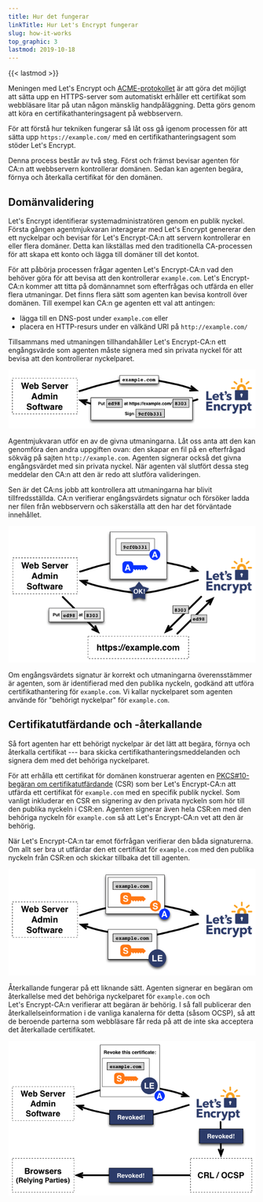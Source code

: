 ```yaml
---
title: Hur det fungerar
linkTitle: Hur Let's Encrypt fungerar
slug: how-it-works
top_graphic: 3
lastmod: 2019-10-18
---
```


{{< lastmod >}}

Meningen med Let's&nbsp;Encrypt och
[ACME-protokollet](https://tools.ietf.org/html/rfc8555) är att göra det möjligt
att sätta upp en HTTPS-server som automatiskt erhåller ett certifikat som
webbläsare litar på utan någon mänsklig handpåläggning. Detta görs genom att
köra en certifikathanteringsagent på webbservern.

För att förstå hur tekniken fungerar så låt oss gå igenom processen för att
sätta upp `https://example.com/` med en certifikathanteringsagent som stöder
Let's&nbsp;Encrypt.

Denna process består av två steg. Först och främst bevisar agenten för CA:n att
webbservern kontrollerar domänen. Sedan kan agenten begära, förnya och återkalla
certifikat för den domänen.

## Domänvalidering

Let's&nbsp;Encrypt identifierar systemadministratören genom en publik nyckel.
Första gången agentmjukvaran interagerar med Let's&nbsp;Encrypt genererar den
ett nyckelpar och bevisar för Let's&nbsp;Encrypt-CA:n att servern kontrollerar
en eller flera domäner. Detta kan likställas med den traditionella CA-processen
för att skapa ett konto och lägga till domäner till det kontot.

För att påbörja processen frågar agenten Let's Encrypt-CA:n vad den behöver göra
för att bevisa att den kontrollerar `example.com`. Let's Encrypt-CA:n kommer att
titta på domännamnet som efterfrågas och utfärda en eller flera utmaningar. Det
finns flera sätt som agenten kan bevisa kontroll över domänen. Till exempel kan
CA:n ge agenten ett val att antingen:

* lägga till en DNS-post under `example.com` eller
* placera en HTTP-resurs under en välkänd URI på `http://example.com/`

Tillsammans med utmaningen tillhandahåller Let's Encrypt-CA:n ett engångsvärde
som agenten måste signera med sin privata nyckel för att bevisa att den
kontrollerar nyckelparet.

<div class="howitworks-figure">
<img alt="Begäran om utmaningar för att validera example.com"
     src="/images/howitworks_challenge.png"
     loading="lazy"/>
</div>

Agentmjukvaran utför en av de givna utmaningarna. Låt oss anta att den kan
genomföra den andra uppgiften ovan: den skapar en fil på en efterfrågad sökväg
på sajten `http://example.com`. Agenten signerar också det givna engångsvärdet
med sin privata nyckel. När agenten väl slutfört dessa steg meddelar den CA:n
att den är redo att slutföra valideringen.

Sen är det CA:ns jobb att kontrollera att utmaningarna har blivit
tillfredsställda. CA:n verifierar engångsvärdets signatur och försöker ladda ner
filen från webbservern och säkerställa att den har det förväntade innehållet.

<div class="howitworks-figure">
<img alt="Begäran av behörighet att agera för example.com"
     src="/images/howitworks_authorization.png"
     loading="lazy"/>
</div>

Om engångsvärdets signatur är korrekt och utmaningarna överensstämmer är
agenten, som är identifierad med den publika nyckeln, godkänd att utföra
certifikathantering för `example.com`. Vi kallar nyckelparet som agenten använde
för "behörigt nyckelpar" för `example.com`.


## Certifikatutfärdande och -återkallande

Så fort agenten har ett behörigt nyckelpar är det lätt att begära, förnya och
återkalla certifikat --- bara skicka certifikathanteringsmeddelanden och signera
dem med det behöriga nyckelparet.

För att erhålla ett certifikat för domänen konstruerar agenten en
[PKCS#10-begäran om certifikatutfärdande](https://tools.ietf.org/html/rfc2986)
(CSR) som ber Let's&nbsp;Encrypt-CA:n att utfärda ett certifikat för
`example.com` med en specifik publik nyckel. Som vanligt inkluderar en CSR en
signering av den privata nyckeln som hör till den publika nyckeln i CSR:en.
Agenten signerar även hela CSR:en med den behöriga nyckeln för `example.com` så
att Let's&nbsp;Encrypt-CA:n vet att den är behörig.

När Let's&nbsp;Encrypt-CA:n tar emot förfrågan verifierar den båda signaturerna.
Om allt ser bra ut utfärdar den ett certifikat för `example.com` med den publika
nyckeln från CSR:en och skickar tillbaka det till agenten.

<div class="howitworks-figure">
<img alt="Begäran av certifikat för example.com"
     src="/images/howitworks_certificate.png"
     loading="lazy"/>
</div>

Återkallande fungerar på ett liknande sätt. Agenten signerar en begäran om
återkallelse med det behöriga nyckelparet för `example.com` och
Let's&nbsp;Encrypt-CA:n verifierar att begäran är behörig. I så fall publicerar
den återkallelseinformation i de vanliga kanalerna för detta (såsom OCSP), så
att de beroende parterna som webbläsare får reda på att de inte ska acceptera
det återkallade certifikatet.

<div class="howitworks-figure">
<img alt="Begäran av återkallande av certifikat för example.com"
     src="/images/howitworks_revocation.png"
     loading="lazy"/>
</div>
